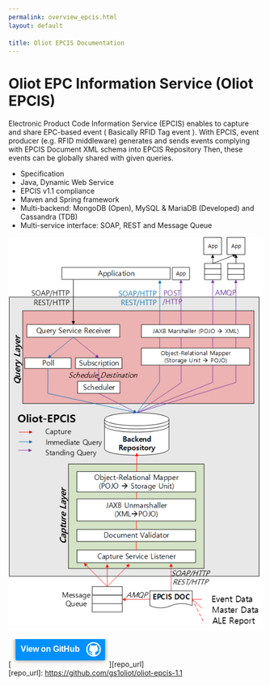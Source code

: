 ```yaml
---
permalink: overview_epcis.html
layout: default

title: Oliot EPCIS Documentation
---
```


Oliot EPC Information Service (Oliot EPCIS)
===========================================
Electronic Product Code Information Service (EPCIS) enables to capture and share EPC-based event ( Basically RFID Tag event ). With EPCIS, event producer (e.g. RFID middleware) generates and sends events complying with EPCIS Document XML schema into EPCIS Repository Then, these events can be globally shared with given queries.

* Specification
 * Java, Dynamic Web Service
 * EPCIS v1.1 compliance
 * Maven and Spring framework
 * Multi-backend: MongoDB (Open), MySQL & MariaDB (Developed) and Cassandra (TDB)
 * Multi-service interface: SOAP, REST and Message Queue


![thumbnail](images/epcis-pics/architecture.png)

[![thumbnail](images/viewon.png)][repo_url]  
[repo_url]: https://github.com/gs1oliot/oliot-epcis-1.1
